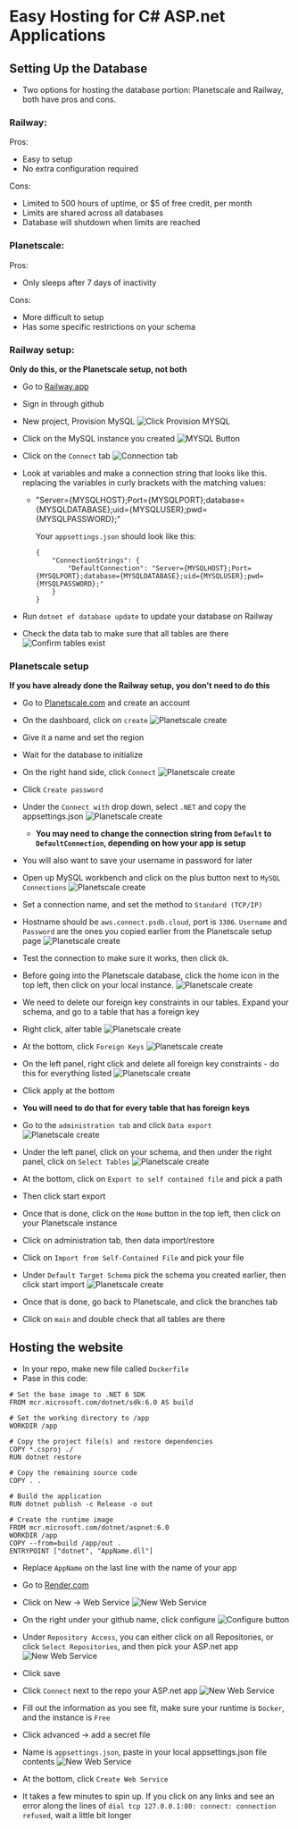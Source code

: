 # Easy Hosting for C# ASP.net Applications

## Setting Up the Database

- Two options for hosting the database portion: Planetscale and Railway, both have pros and cons.

### Railway:

Pros:

- Easy to setup
- No extra configuration required

Cons:

- Limited to 500 hours of uptime, or $5 of free credit, per month
- Limits are shared across all databases
- Database will shutdown when limits are reached

### Planetscale:

Pros:

- Only sleeps after 7 days of inactivity

Cons:

- More difficult to setup
- Has some specific restrictions on your schema

### Railway setup:

**Only do this, or the Planetscale setup, not both**

- Go to [Railway.app](railway.app)
- Sign in through github
- New project, Provision MySQL
  ![Click Provision MYSQL](./images/Railway1.png)
- Click on the MySQL instance you created
  ![MYSQL Button](./images/Railway2.png)
- Click on the `Connect` tab
  ![Connection tab](./images/Railway4.png)
- Look at variables and make a connection string that looks like this. replacing the variables in curly brackets with the matching values:

  - "Server={MYSQLHOST};Port={MYSQLPORT};database={MYSQLDATABASE};uid={MYSQLUSER};pwd={MYSQLPASSWORD};"

    Your `appsettings.json` should look like this:

    ```
    {
        "ConnectionStrings": {
            "DefaultConnection": "Server={MYSQLHOST};Port={MYSQLPORT};database={MYSQLDATABASE};uid={MYSQLUSER};pwd={MYSQLPASSWORD};"
        }
    }
    ```

- Run `dotnet ef database update` to update your database on Railway
- Check the data tab to make sure that all tables are there
  ![Confirm tables exist](./images/Railway5.png)

### Planetscale setup

**If you have already done the Railway setup, you don't need to do this**

- Go to [Planetscale.com](planetscale.com) and create an account
- On the dashboard, click on `create`
  ![Planetscale create](./images/Planetscale1.png)
- Give it a name and set the region
- Wait for the database to initialize
- On the right hand side, click `Connect`
  ![Planetscale create](./images/Planetscale2.png)
- Click `Create password`
- Under the `Connect with` drop down, select `.NET` and copy the appsettings.json
  ![Planetscale create](./images/Planetscale5.png)
  - **You may need to change the connection string from `Default` to `DefaultConnection`, depending on how your app is setup**
- You will also want to save your username in password for later
- Open up MySQL workbench and click on the plus button next to `MySQL Connections`
  ![Planetscale create](./images/Planetscale6.png)
- Set a connection name, and set the method to `Standard (TCP/IP)`
- Hostname should be `aws.connect.psdb.cloud`, port is `3306`. `Username` and `Password` are the ones you copied earlier from the Planetscale setup page
  ![Planetscale create](./images/Planetscale7.png)
- Test the connection to make sure it works, then click `Ok`.
- Before going into the Planetscale database, click the home icon in the top left, then click on your local instance.
  ![Planetscale create](./images/Planetscale10.png)
- We need to delete our foreign key constraints in our tables. Expand your schema, and go to a table that has a foreign key
- Right click, alter table
  ![Planetscale create](./images/Planetscale12.png)
- At the bottom, click `Foreign Keys`
  ![Planetscale create](./images/Planetscale13.png)
- On the left panel, right click and delete all foreign key constraints - do this for everything listed
  ![Planetscale create](./images/Planetscale14.png)
- Click apply at the bottom
- **You will need to do that for every table that has foreign keys**
- Go to the `administration tab` and click `Data export`
  ![Planetscale create](./images/Planetscale8.png)
- Under the left panel, click on your schema, and then under the right panel, click on `Select Tables`
  ![Planetscale create](./images/Planetscale9.png)
- At the bottom, click on `Export to self contained file` and pick a path
- Then click start export
- Once that is done, click on the `Home` button in the top left, then click on your Planetscale instance
- Click on administration tab, then data import/restore

- Click on `Import from Self-Contained File` and pick your file
- Under `Default Target Schema` pick the schema you created earlier, then click start import
  ![Planetscale create](./images/Planetscale16.png)
- Once that is done, go back to Planetscale, and click the branches tab
- Click on `main` and double check that all tables are there

## Hosting the website

- In your repo, make new file called `Dockerfile`
- Pase in this code:

```
# Set the base image to .NET 6 SDK
FROM mcr.microsoft.com/dotnet/sdk:6.0 AS build

# Set the working directory to /app
WORKDIR /app

# Copy the project file(s) and restore dependencies
COPY *.csproj ./
RUN dotnet restore

# Copy the remaining source code
COPY . .

# Build the application
RUN dotnet publish -c Release -o out

# Create the runtime image
FROM mcr.microsoft.com/dotnet/aspnet:6.0
WORKDIR /app
COPY --from=build /app/out .
ENTRYPOINT ["dotnet", "AppName.dll"]

```

- Replace `AppName` on the last line with the name of your app

- Go to [Render.com](render.com)
- Click on New -> Web Service
  ![New Web Service](./images/Render1.png)
- On the right under your github name, click configure
  ![Configure button](./images/Render2.png)
- Under `Repository Access`, you can either click on all Repositories, or click `Select Repositories`, and then pick your ASP.net app
  ![New Web Service](./images/Render3.png)
- Click save
- Click `Connect` next to the repo your ASP.net app
  ![New Web Service](./images/Render4.png)
- Fill out the information as you see fit, make sure your runtime is `Docker`, and the instance is `Free`
- Click advanced -> add a secret file
- Name is `appsettings.json`, paste in your local appsettings.json file contents
  ![New Web Service](./images/Render5.png)
- At the bottom, click `Create Web Service`
- It takes a few minutes to spin up. If you click on any links and see an error along the lines of `dial tcp 127.0.0.1:80: connect: connection refused`, wait a little bit longer
